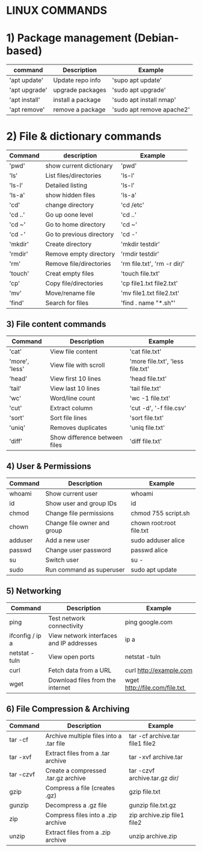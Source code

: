 # LINUX COMMANDS
# 1) Package management (Debian-based)
|command       | Description        |Example                |
|--------------|--------------------|-----------------------|
|'apt update'  | Update repo info   | 'supo apt update'     |
|'apt upgrade' | upgrade packages   | 'sudo apt upgrade'    |
|'apt install' | install a package  | 'sudo apt install nmap'|
|'apt remove'  |remove a package    |'sudo apt remove apache2'|

# 2) File & dictionary commands
| Command | description |Example |
|---------|-------------|--------|
|'pwd'    |show current dictionary| 'pwd'|
|'ls'    |List files/directories | 'ls-l'|
|'ls-l'|Detailed listing |'ls-l'|
|'ls-a'|show hidden files|'ls-a'|
|'cd'|change directory|'cd /etc'|
|'cd ..' |Go up oone level         |'cd ..'                    |
|'cd ~'  |Go to home directory     |'cd ~'                     |
|'cd -'  |Go to previous directory |'cd -'                     |
|'mkdir' |Create directory         |'mkdir testdir'            |
|'rmdir' |Remove empty directory   |'rmdir testdir'            |
|'rm'    |Remove file/directories  |'rm file.txt', 'rm -r dir/'|
|'touch' |Creat empty files        |'touch file.txt'           |
|'cp'    |Copy file/directories    |'cp file1.txt file2.txt'   |
|'mv'    |Move/rename file         |'mv file1.txt file2.txt'   |
|'find'  |Search for files         |'find . name "*.sh"'       |

## 3) File content commands
|Command           |Description                  |Example                         |
|------------------|-----------------------------|--------------------------------|
|'cat'             |View file content            |'cat file.txt'                  |
|'more', 'less'    |View file with scroll        |'more file.txt', 'less file.txt'|
|'head'            |View first 10 lines          |'head file.txt'                 |
|'tail'            |View last 10 lines           |'tail file.txt'                 |
|'wc'              |Word/line count              |'wc -1 file.txt'                |
|'cut'             |Extract column               |'cut -d', '-f file.csv'         |
|'sort'            |Sort file lines              |'sort file.txt'                 |
|'uniq'            |Removes duplicates           |'uniq file.txt'                 |
|'diff'            |Show difference between files|'diff file.txt'                 |

## 4) User & Permissions

| Command | Description | Example |
|----------|--------------|----------|
| whoami | Show current user | whoami |
| id | Show user and group IDs | id |
| chmod | Change file permissions | chmod 755 script.sh |
| chown | Change file owner and group | chown root:root file.txt |
| adduser | Add a new user | sudo adduser alice |
| passwd | Change user password | passwd alice |
| su | Switch user | su - |
| sudo | Run command as superuser | sudo apt update |

## 5) Networking

| Command | Description | Example |
|----------|--------------|----------|
| ping | Test network connectivity | ping google.com |
| ifconfig / ip a | View network interfaces and IP addresses | ip a |
| netstat -tuln | View open ports  | netstat -tuln |
| curl | Fetch data from a URL | curl http://example.com |
| wget | Download files from the internet | wget http://file.com/file.txt |

## 6) File Compression & Archiving

| Command | Description | Example |
|----------|--------------|----------|
| tar -cf | Archive multiple files into a .tar file | tar -cf archive.tar file1 file2 |
| tar -xvf | Extract files from a .tar archive | tar -xvf archive.tar |
| tar -czvf | Create a compressed .tar.gz archive | tar -czvf archive.tar.gz dir/ |
| gzip | Compress a file (creates .gz) | gzip file.txt |
| gunzip | Decompress a .gz file | gunzip file.txt.gz |
| zip | Compress files into a .zip archive | zip archive.zip file1 file2 |
| unzip | Extract files from a .zip archive | unzip archive.zip |
